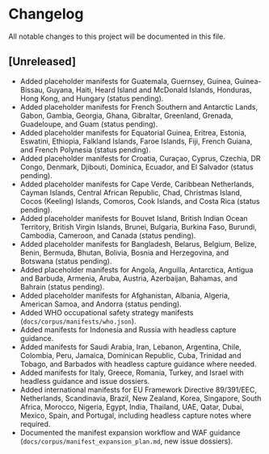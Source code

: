 # Changelog

All notable changes to this project will be documented in this file.

## [Unreleased]
- Added placeholder manifests for Guatemala, Guernsey, Guinea, Guinea-Bissau, Guyana, Haiti, Heard Island and McDonald Islands, Honduras, Hong Kong, and Hungary (status pending).
- Added placeholder manifests for French Southern and Antarctic Lands, Gabon, Gambia, Georgia, Ghana, Gibraltar, Greenland, Grenada, Guadeloupe, and Guam (status pending).
- Added placeholder manifests for Equatorial Guinea, Eritrea, Estonia, Eswatini, Ethiopia, Falkland Islands, Faroe Islands, Fiji, French Guiana, and French Polynesia (status pending).
- Added placeholder manifests for Croatia, Curaçao, Cyprus, Czechia, DR Congo, Denmark, Djibouti, Dominica, Ecuador, and El Salvador (status pending).
- Added placeholder manifests for Cape Verde, Caribbean Netherlands, Cayman Islands, Central African Republic, Chad, Christmas Island, Cocos (Keeling) Islands, Comoros, Cook Islands, and Costa Rica (status pending).
- Added placeholder manifests for Bouvet Island, British Indian Ocean Territory, British Virgin Islands, Brunei, Bulgaria, Burkina Faso, Burundi, Cambodia, Cameroon, and Canada (status pending).
- Added placeholder manifests for Bangladesh, Belarus, Belgium, Belize, Benin, Bermuda, Bhutan, Bolivia, Bosnia and Herzegovina, and Botswana (status pending).
- Added placeholder manifests for Angola, Anguilla, Antarctica, Antigua and Barbuda, Armenia, Aruba, Austria, Azerbaijan, Bahamas, and Bahrain (status pending).
- Added placeholder manifests for Afghanistan, Albania, Algeria, American Samoa, and Andorra (status pending).
- Added WHO occupational safety strategy manifests (`docs/corpus/manifests/who.json`).
- Added manifests for Indonesia and Russia with headless capture guidance.
- Added manifests for Saudi Arabia, Iran, Lebanon, Argentina, Chile, Colombia, Peru, Jamaica, Dominican Republic, Cuba, Trinidad and Tobago, and Barbados with headless capture guidance where needed.
- Added manifests for Italy, Greece, Romania, Turkey, and Israel with headless guidance and issue dossiers.
- Added international manifests for EU Framework Directive 89/391/EEC, Netherlands, Scandinavia, Brazil, New Zealand, Korea, Singapore, South Africa, Morocco, Nigeria, Egypt, India, Thailand, UAE, Qatar, Dubai, Mexico, Spain, and Portugal, including headless capture notes where required.
- Documented the manifest expansion workflow and WAF guidance (`docs/corpus/manifest_expansion_plan.md`, new issue dossiers).
